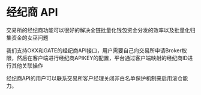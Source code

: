 # 经纪商 API

交易所的经纪商功能可以很好的解决全链批量化钱包资金分发的效率以及批量化归集资金的女巫问题

我们支持OKX和GATE的经纪商API接口，用户需要自己向交易所申请Broker权限，然后在客户端进行经纪商APIKEY的配置，平台通过客户端映射的经纪商ID进行其他关联操作

经纪商API的用户可以联系交易所客户经理关闭非白名单保护机制来启用滚仓能力。
